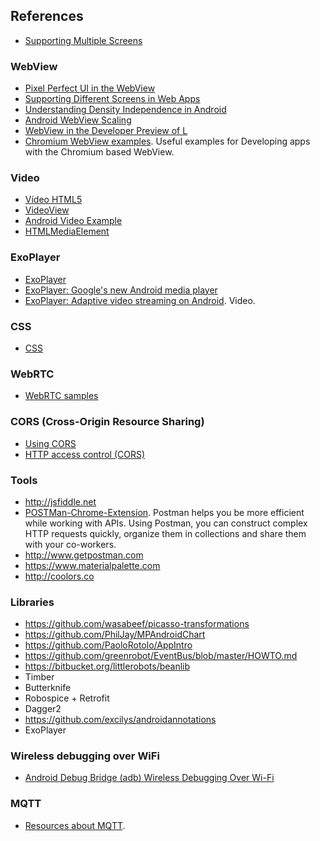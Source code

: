 ## References
* [Supporting Multiple Screens](http://developer.android.com/guide/practices/screens_support.html)

### WebView
* [Pixel Perfect UI in the WebView](https://developer.chrome.com/multidevice/webview/pixelperfect)
* [Supporting Different Screens in Web Apps](http://developer.android.com/guide/webapps/targeting.html)
* [Understanding Density Independence in Android](https://www.captechconsulting.com/blogs/understanding-density-independence-in-android)
* [Android WebView Scaling](https://asherson.wordpress.com/2013/03/06/android-webview-scaling/)
* [WebView in the Developer Preview of L](https://gauntface.com/blog/2014/07/02/webview-in-the-developer-preview-of-l)
* [Chromium WebView examples](https://github.com/GoogleChrome/chromium-webview-samples). Useful examples for Developing apps with the Chromium based WebView.

### Video
* [Vídeo HTML5](http://www.html5rocks.com/es/tutorials/video/basics/)
* [VideoView](developer.android.com/reference/android/widget/VideoView.html)
* [Android Video Example](http://examples.javacodegeeks.com/android/android-videoview-example/)
* [HTMLMediaElement](https://developer.mozilla.org/en-US/docs/Web/API/HTMLMediaElement)

### ExoPlayer
* [ExoPlayer](https://developer.android.com/guide/topics/media/exoplayer.html)
* [ExoPlayer: Google's new Android media player](http://applidium.com/en/news/exoplayer_new_android_media_player/)
* [ExoPlayer: Adaptive video streaming on Android](https://www.youtube.com/watch?v=6VjF638VObA). Video.

### CSS
* [CSS](https://developer.mozilla.org/es/docs/Web/CSS)

### WebRTC
* [WebRTC samples](https://webrtc.github.io/samples/)

### CORS (Cross-Origin Resource Sharing)
* [Using CORS](http://www.html5rocks.com/en/tutorials/cors/)
* [HTTP access control (CORS)](https://developer.mozilla.org/en-US/docs/Web/HTTP/Access_control_CORS)

### Tools
* http://jsfiddle.net
* [POSTMan-Chrome-Extension](https://github.com/a85/POSTMan-Chrome-Extension). Postman helps you be more efficient while working with APIs. Using Postman, you can construct complex HTTP requests quickly, organize them in collections and share them with your co-workers.
* http://www.getpostman.com
* https://www.materialpalette.com
* http://coolors.co

### Libraries
* https://github.com/wasabeef/picasso-transformations
* https://github.com/PhilJay/MPAndroidChart
* https://github.com/PaoloRotolo/AppIntro
* https://github.com/greenrobot/EventBus/blob/master/HOWTO.md
* https://bitbucket.org/littlerobots/beanlib
* Timber
* Butterknife
* Robospice + Retrofit
* Dagger2
* https://github.com/excilys/androidannotations
* ExoPlayer

### Wireless debugging over WiFi
* [Android Debug Bridge (adb) Wireless Debugging Over Wi-Fi](http://codetheory.in/android-debug-bridge-adb-wireless-debugging-over-wi-fi/)

### MQTT
* [Resources about MQTT](https://unpocodejava.wordpress.com/2012/12/06/que-es-mqtt/).